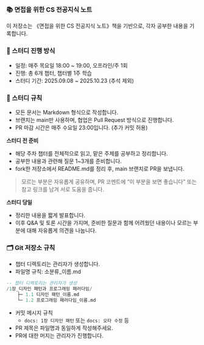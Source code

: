 ### 📚 면접을 위한 CS 전공지식 노트
이 저장소는 《면접을 위한 CS 전공지식 노트》책을 기반으로, 각자 공부한 내용을 기록합니다.  

### 📅 스터디 진행 방식
- 일정: 매주 목요일 18:00 ~ 19:00, 오프라인/주 1회
- 진행: 총 6개 챕터,  챕터별 1주 학습
- 스터디 기간: 2025.09.08 ~ 2025.10.23 (추석 제외)

### 📌 스터디 규칙
- 모든 문서는 Markdown 형식으로 작성합니다.
- 브랜치는 main만 사용하며, 협업은 Pull Request 방식으로 진행합니다.
- PR 마감 시간은 매주 수요일 23:00입니다. (추가 커밋 허용)

**스터디 전 준비**
- 해당 주차 챕터를 전체적으로 읽고, 맡은 주제를 공부하고 정리합니다.
- 공부한 내용과 관련해 질문 1~3개를 준비합니다.
- fork한 저장소에서 README.md를 정리 후, main 브랜치로 PR을 보냅니다.
  
> 모르는 부분은 자유롭게 공유하며, PR 코멘트에 “이 부분을 보면 좋습니다” 또는 참고 링크를 남겨 서로 도움을 줍니다.

**스터디 당일**
- 정리한 내용을 짧게 발표합니다.
- 이후 Q&A 및 토론 시간을 가지며, 준비한 질문과 함께 어려웠던 내용이나 모르는 부분에 대해 자유롭게 의견을 나눕니다.

### 🗂️ Git 저장소 규칙
- 챕터 디렉토리는 관리자가 생성합니다.
- 파일명 규칙: 소분류_이름.md

```sql
-- 챕터 디렉토리는 관리자가 생성
/1장_디자인 패턴과 프로그래밍 패러다임/
	├─ 1.1 디자인 패턴_이름.md
	└─ 1.2 프로그래밍 패러다임_이름.md
```

- 커밋 메시지 규칙
    - `docs: 1장 디자인 패턴` 또는 `docs: 오타 수정` 등
- PR 제목은 파일명과 동일하게 작성해주세요.
- PR에 대한 머지는 관리자가 진행합니다.
